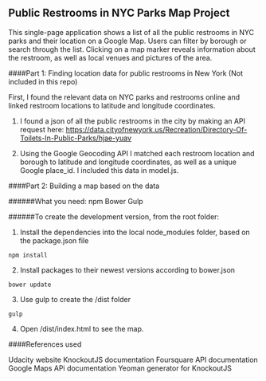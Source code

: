 ## Public Restrooms in NYC Parks Map Project

This single-page application shows a list of all the public restrooms in NYC parks and their location on a Google Map. Users can filter by borough or search through the list. Clicking on a map marker reveals information about the restroom, as well as local venues and pictures of the area.

####Part 1: Finding location data for public restrooms in New York (Not included in this repo)

First, I found the relevant data on NYC parks and restrooms online and linked restroom locations to latitude and longitude coordinates.

1) I found a json of all the public restrooms in the city by making an API request here: 
https://data.cityofnewyork.us/Recreation/Directory-Of-Toilets-In-Public-Parks/hjae-yuav

2) Using the Google Geocoding API I matched each restroom location and borough to latitude and longitude coordinates, as well as a unique Google place_id. I included this data in model.js.

####Part 2: Building a map based on the data

######What you need:
npm
Bower
Gulp

######To create the development version, from the root folder:

1) Install the dependencies into the local node_modules folder, based on the package.json file

`npm install`

2) Install packages to their newest versions according to bower.json

`bower update`

3) Use gulp to create the /dist folder

`gulp`

4) Open /dist/index.html to see the map.

####References used

Udacity website
KnockoutJS documentation
Foursquare API documentation
Google Maps APi documentation
Yeoman generator for KnockoutJS